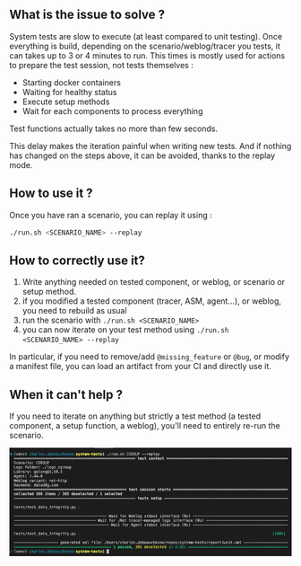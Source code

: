 ## What is the issue to solve ?

System tests are slow to execute (at least compared to unit testing). Once everything is build, depending on the scenario/weblog/tracer you tests, it can takes up to 3 or 4 minutes to run. This times is mostly used for actions to prepare the test session, not tests themselves :

* Starting docker containers
* Waiting for healthy status
* Execute setup methods
* Wait for each components to process everything

Test functions actually takes no more than few seconds.

This delay makes the iteration painful when writing new tests. And if nothing has changed on the steps above, it can be avoided, thanks to the replay mode.

## How to use it ?

Once you have ran a scenario, you can replay it using :

```bash
./run.sh <SCENARIO_NAME> --replay
```

## How to **correctly** use it?

1. Write anything needed on tested component, or weblog, or scenario or setup method.
2. if you modified a tested component (tracer, ASM, agent...), or weblog, you need to rebuild as usual
3. run the scenario with `./run.sh <SCENARIO_NAME>`
4. you can now iterate on your test method using `./run.sh <SCENARIO_NAME> --replay`

In particular, if you need to remove/add `@missing_feature` or `@bug`, or modify a manifest file, you can load an artifact from your CI and directly use it.

## When it can't help ?

If you need to iterate on anything but strictly a test method (a tested component, a setup function, a weblog), you'll need to entirely re-run the scenario.

![Note the execution time: less than one second](https://raw.githubusercontent.com/DataDog/system-tests/main/utils/assets/replay.png)
